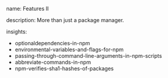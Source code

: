 name: Features II

description: More than just a package manager.

insights:
  - optionaldependencies-in-npm
  - environmental-variables-and-flags-for-npm
  - passing-through-command-line-arguments-in-npm-scripts
  - abbreviate-commands-in-npm
  - npm-verifies-sha1-hashes-of-packages